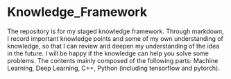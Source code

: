 # Knowledge_Framework
The repository is for my staged knowledge framework. Through markdown, I record important knowledge points and some of my own understanding of knowledge, so that I can review and deepen my understanding of the idea in the future. I will be happy if the knowledge can help you solve some problems. The contents mainly composed of the following parts: Machine Learning, Deep Learning, C++, Python (including tensorflow and pytorch).

